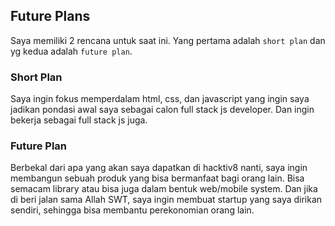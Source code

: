 ## Future Plans

Saya memiliki 2 rencana untuk saat ini. Yang pertama adalah `short plan` dan yg kedua adalah `future plan`.

### Short Plan

Saya ingin fokus memperdalam html, css, dan javascript yang ingin saya jadikan pondasi awal saya sebagai calon full stack js developer. Dan ingin bekerja sebagai full stack js juga.

### Future Plan

Berbekal dari apa yang akan saya dapatkan di hacktiv8 nanti, saya ingin membangun sebuah produk yang bisa bermanfaat bagi orang lain. Bisa semacam library atau bisa juga dalam bentuk web/mobile system. Dan jika di beri jalan sama Allah SWT, saya ingin membuat startup yang saya dirikan sendiri, sehingga bisa membantu perekonomian orang lain.
